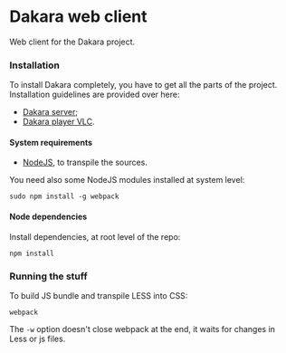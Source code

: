 # Dakara web client

Web client for the Dakara project.

### Installation

To install Dakara completely, you have to get all the parts of the project.
Installation guidelines are provided over here:

* [Dakara server](https://github.com/Nadeflore/dakara-server/);
* [Dakara player VLC](https://github.com/Nadeflore/dakara-player-vlc/).

#### System requirements

* [NodeJS](https://nodejs.org/), to transpile the sources.

You need also some NodeJS modules installed at system level:

```shell
sudo npm install -g webpack
```

#### Node dependencies

Install dependencies, at root level of the repo:

```shell
npm install
```

### Running the stuff

To build JS bundle and transpile LESS into CSS:

```shell
webpack
```

The `-w` option doesn't close webpack at the end, it waits for changes in Less or js files.
